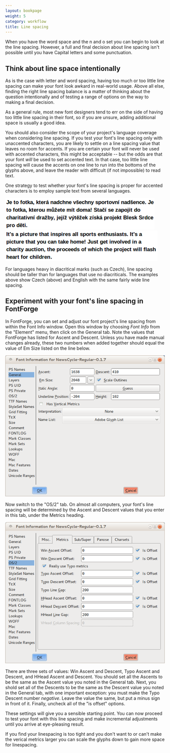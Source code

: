 ```yaml
---
layout: bookpage
weight: 5
category: workflow
title: Line spacing
---
```


When you have the word space and the n and o set you can begin to look at the line spacing. However, a full and final decision about line spacing isn't possible until you have Capital letters and some punctuation.

## Think about line space intentionally

As is the case with letter and word spacing, having too much or too little line spacing can make your font look awkard in real-world usage.  Above all else, finding the right line spacing balance is a matter of thinking about the question intentionally and of testing a range of options on the way to making a final decision.

As a general rule, most new font designers tend to err on the side of having too little line spacing in their font, so if you are unsure, adding additional space is usually a good idea.

You should also consider the scope of your project's language coverage when considering line spacing. If you test your font's line spacing only with unaccented characters, you are likely to settle on a line spacing value that leaves no room for accents.  If you are certain your font will never be used with accented characters, this might be acceptable -- but the odds are that your font <em>will</em> be used to set accented text.  In that case, too little line spacing will cause the accents on one line to run into the bottoms of the glyphs above, and leave the reader with difficult (if not impossible) to read text.

One strategy to test whether your font's line spacing is proper for accented characters is to employ sample text from several languages.

<img src="images/Selection_043.png" alt="" height="100" width="472">

<img src="images/Selection_044_1.png" alt="" height="96" width="481">

For languages heavy in diacritical marks (such as Czech), line spacing should be taller than for languages that use no diacriticals. The examples above show Czech (above) and English with the same fairly wide line spacing.

## Experiment with your font's line spacing in FontForge

In FontForge, you can set and adjust our font project's line spacing from within the Font Info window. Open this window by choosing <em>Font Info</em> from the "Element" menu, then click on the General tab. Note the values that FontForge has listed for Ascent and Descent. Unless you have made manual changes already, these two numbers when added together should equal the value of Em Size listed on the line below.

<img src="images/fontinfo-generl.png" alt="">

Now switch to the "OS/2" tab. On almost all computers, your font's line spacing will be determined by the Ascent and Descent values that you enter in this tab, under the Metrics heading.

<img src="images/ascents-descents.png" alt="">

There are three sets of values: Win Ascent and Descent, Typo Ascent and Descent, and HHead Ascent and Descent.  You should set all the Ascents to be the same as the Ascent value you noted in the General tab.  Next, you shold set all of the Descents to be the same as the Descent value you noted in the General tab, with one important exception: you must make the Typo Descent number <em>negative</em>. Leave the value the same, but put a minus sign in front of it.  Finally, uncheck all of the "is offset" options.

These settings will give you a sensible starting point.  You can now proceed to test your font with this line spacing and make incremental adjustments until you arrive at eye-pleasing result.

If you find your linespacing is too tight and you don't want to or can't make the verical metrics larger you can scale the glyphs down to gain more space for linespacing.</p>